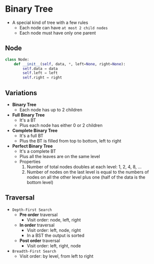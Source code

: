 # Binary Tree

- A special kind of tree with a few rules
  - Each node can have `at most 2 child nodes`
  - Each node must have only one parent

## Node

```python
class Node:
    def __init__(self, data, *, left=None, right=None):
        self.data = data
        self.left = left
        self.right = right
```

## Variations

- **Binary Tree**
  - Each node has up to 2 children
- **Full Binary Tree**
  - It's a BT
  - Plus each node has either 0 or 2 children
- **Complete Binary Tree**
  - It's a full BT
  - Plus the BT is filled from top to bottom, left to right
- **Perfect Binary Tree**
  - It's a complete BT
  - Plus all the leaves are on the same level
  - Properties
    1. Number of total nodes doubles at each level: 1, 2, 4, 8, ...
    1. Number of nodes on the last level is equal to the numbers of nodes on all the other level plus one (half of the data is the bottom level)

## Traversal

- `Depth-First Search`
  - **Pre order** traversal
    - Visit order: node, left, right
  - **In order** traversal
    - Visit order: left, node, right
    - In a BST the output is sorted
  - **Post order** traversal
    - Visit order: left, right, node
- `Breadth-First Search`
  - Visit order: by level, from left to right
